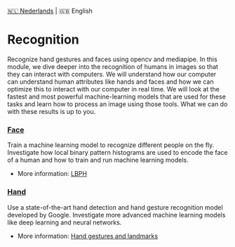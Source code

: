 [🇳🇱 Nederlands](./README.md) | 🇬🇧 English

# Recognition

Recognize hand gestures and faces using opencv and mediapipe. 
In this module, we dive deeper into the recognition of humans in images so that they can interact with computers. 
We will understand how our computer can understand human attributes like hands and faces and how we can optimize this to interact with our computer in real time. 
We will look at the fastest and most powerful machine-learning models that are used for these tasks and learn how to process an image using those tools. 
What we can do with these results is up to you.

### [Face](https://github.com/vubir-projectEIT/Image_Processing/edit/main/Recognition/Face)

Train a machine learning model to recognize different people on the fly.
Investigate how local binary pattern histograms are used to encode the face of a human and how to train and run machine learning models.

- More information: [LBPH](https://www.geeksforgeeks.org/face-recognition-with-local-binary-patterns-lbps-and-opencv/)
  
### [Hand](https://github.com/vubir-projectEIT/Image_Processing/edit/main/Recognition/Hand)

Use a state-of-the-art hand detection and hand gesture recognition model developed by Google.
Investigate more advanced machine learning models like deep learning and neural networks. 

- More information: [Hand gestures and landmarks](https://ai.google.dev/edge/mediapipe/solutions/vision/gesture_recognizer/python)
